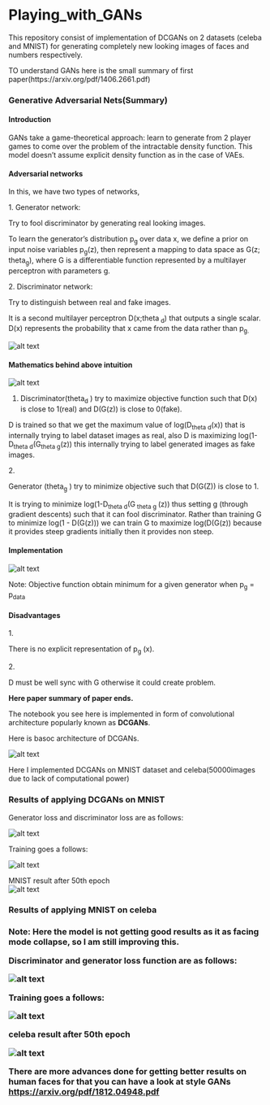 # Playing_with_GANs
<p>This repository consist of implementation of DCGANs on 2 datasets (celeba and MNIST) for generating completely new looking images of faces and numbers respectively.</p>
<p> TO understand GANs here is the small summary of first paper(https://arxiv.org/pdf/1406.2661.pdf)</p>
<h3> Generative Adversarial Nets(Summary) </h3>
<h4> Introduction</h4>
<p> GANs take a game-theoretical approach: learn to generate from 2 player games to come over the problem of the intractable density function.
This model doesn’t assume explicit density function as in the case of VAEs.</p>
<h4> Adversarial networks </h4>
<p> In this, we have two types of networks,</p>
1. Generator network:<br>
<p>Try to fool discriminator by generating real looking images.</p>
<p>To learn the generator’s distribution p<sub>g</sub> over data x, we define a prior on input noise variables p<sub>g</sub>(z), then represent a mapping to data space as G(z; theta<sub>g</sub>), where G is a differentiable function represented by a multilayer perceptron with parameters g.</p>
2. Discriminator network: <br>
<p>Try to distinguish between real and fake images.</p>
<p>It is a second multilayer perceptron D(x;theta<sub> d</sub>) that outputs a single scalar. D(x) represents the probability that x came from the data rather than p<sub>g.</sub></p>

![alt text](https://github.com/dhruvgrover1251/Playing_with_GANs/blob/master/GANs.PNG)

<h4>Mathematics behind above intuition</h4>

![alt text](https://github.com/dhruvgrover1251/Playing_with_GANs/blob/master/GANs%202.PNG)
1. <p> Discriminator(theta<sub>d</sub> ) try to maximize objective function such that D(x) is close to 1(real) and D(G(z)) is close to 0(fake).</p>
<p>D is trained so that we get the maximum value of log(D<sub>theta d</sub>(x)) that is internally trying to label dataset images as real, also D is maximizing log(1-D<sub>theta d</sub>(G<sub>theta g</sub>(z)) this internally trying to label generated images as fake images. </p>
2. <p>Generator (theta<sub>g</sub> ) try to minimize objective such that D(G(Z)) is close to 1.</p>
<P>It is trying to minimize log(1-D<sub>theta d</sub>(G<sub> theta g </sub>(z)) thus setting g (through gradient descents) such that it can fool discriminator.
Rather than training G to minimize log(1 - D(G(z))) we can train G to maximize log(D(G(z)) because it provides steep gradients initially then it provides non steep.</p>
<h4>Implementation</h4>

![alt text](https://github.com/dhruvgrover1251/Playing_with_GANs/blob/master/GANs%203.PNG)
<p>Note: Objective function obtain minimum for a given generator when p<sub>g</sub> = p<sub>data</sub></p>

<h4>Disadvantages</h4>
1.<p>There is no explicit representation of p<sub>g</sub> (x).</p>
2.<p>D must be well sync with G otherwise it could create problem.</p>
<p><b>Here paper summary of paper ends.</b></p>
<p>The notebook you see here is implemented in form of convolutional architecture popularly known as <b>DCGANs</b>.
<p> Here is basoc architecture of DCGANs.
  
  ![alt text](https://github.com/dhruvgrover1251/Playing_with_GANs/blob/master/DCGANS%20archi.PNG)
  
  <p>Here I implemented DCGANs on MNIST dataset and celeba(50000images due to lack of computational power)</p>
  
  <h3> Results of applying DCGANs on MNIST</h3>
  Generator loss and discriminator loss are as follows:<br>
  
  ![alt text](https://github.com/dhruvgrover1251/Playing_with_GANs/blob/master/MNIST%20Loss%20plot.PNG)<br>
  
  Training goes a follows:<br>
  
  ![alt text](https://github.com/dhruvgrover1251/Playing_with_GANs/blob/master/dcgan%20gif%20mnist.gif)<br>
  
  MNIST result after 50th epoch<br>
  ![alt text](https://github.com/dhruvgrover1251/Playing_with_GANs/blob/master/MNIST_result.png)
  
  <h3>Results of applying MNIST on celeba<h3>
  
  <b>Note: Here the model is not getting good results as it as facing mode collapse, so I am still improving this.</b><br>
  
  Discriminator and generator loss function are as follows: 
  
  ![alt text](https://github.com/dhruvgrover1251/Playing_with_GANs/blob/master/celeba_loss.png)<br>
  
   Training goes a follows:<br>
  
   ![alt text](https://github.com/dhruvgrover1251/Playing_with_GANs/blob/master/celeba_DCGANs.gif)<br>
   
   celeba result after 50th epoch<br>
   
   ![alt text](https://github.com/dhruvgrover1251/Playing_with_GANs/blob/master/celeba_results.png)<br>
   
   
   <b> There are more advances done for getting better results on human faces for that you can have a look at style GANs https://arxiv.org/pdf/1812.04948.pdf</b>
   
   

   
   
   
   



  
  

